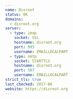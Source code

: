 ```yaml
---
name: Disroot
status: OK
domains: 
  - disroot.org
server:
  - type: imap
    socket: SSL
    hostname: disroot.org
    port: 993
    username: EMAILLOCALPART
  - type: smtp
    socket: STARTTLS
    hostname: disroot.org
    port: 587
    username: EMAILLOCALPART
strict_tls: true
last_checked: 2017-06
website: https://disroot.org
---
```

